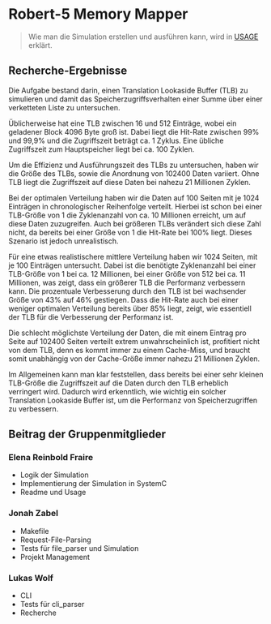 # Robert-5 Memory Mapper

> Wie man die Simulation erstellen und ausführen kann, wird in [USAGE](USAGE.md) erklärt.

## Recherche-Ergebnisse

Die Aufgabe bestand darin, einen Translation Lookaside Buffer (TLB) zu simulieren und damit das Speicherzugriffsverhalten einer Summe über einer verketteten Liste zu untersuchen.

Üblicherweise hat eine TLB zwischen 16 und 512 Einträge, wobei ein geladener Block 4096 Byte groß ist. Dabei liegt die Hit-Rate zwischen 99% und 99,9% und die Zugriffszeit beträgt ca. 1 Zyklus. Eine übliche Zugriffszeit zum Hauptspeicher liegt bei ca. 100 Zyklen.

Um die Effizienz und Ausführungszeit des TLBs zu untersuchen, haben wir die Größe des TLBs, sowie die Anordnung von 102400 Daten variiert. Ohne TLB liegt die Zugriffszeit auf diese Daten bei nahezu 21 Millionen Zyklen.

Bei der optimalen Verteilung haben wir die Daten auf 100 Seiten mit je 1024 Einträgen in chronologischer Reihenfolge verteilt. Hierbei ist schon bei einer TLB-Größe von 1 die Zyklenanzahl von ca. 10 Millionen erreicht, um auf diese Daten zuzugreifen. Auch bei größeren TLBs verändert sich diese Zahl nicht, da bereits bei einer Größe von 1 die Hit-Rate bei 100% liegt. Dieses Szenario ist jedoch unrealistisch.

Für eine etwas realistischere mittlere Verteilung haben wir 1024 Seiten, mit je 100 Einträgen untersucht. Dabei ist die benötigte Zyklenanzahl bei einer TLB-Größe von 1 bei ca. 12 Millionen, bei einer Größe von 512 bei ca. 11 Millionen, was zeigt, dass ein größerer TLB die Performanz verbessern kann. Die prozentuale Verbesserung durch den TLB ist bei wachsender Größe von 43% auf 46% gestiegen. Dass die Hit-Rate auch bei einer weniger optimalen Verteilung bereits über 85% liegt, zeigt, wie essentiell der TLB für die Verbesserung der Performanz ist.

Die schlecht möglichste Verteilung der Daten, die mit einem Eintrag pro Seite auf 102400 Seiten verteilt extrem unwahrscheinlich ist, profitiert nicht von dem TLB, denn es kommt immer zu einem Cache-Miss, und braucht somit unabhängig von der Cache-Größe immer nahezu 21 Millionen Zyklen.

Im Allgemeinen kann man klar feststellen, dass bereits bei einer sehr kleinen TLB-Größe die Zugriffszeit auf die Daten durch den TLB erheblich verringert wird. Dadurch wird erkenntlich, wie wichtig ein solcher Translation Lookaside Buffer ist, um die Performanz von Speicherzugriffen zu verbessern.

## Beitrag der Gruppenmitglieder

### Elena Reinbold Fraire

- Logik der Simulation
- Implementierung der Simulation in SystemC
- Readme und Usage

### Jonah Zabel

- Makefile
- Request-File-Parsing
- Tests für file_parser und Simulation
- Projekt Management

### Lukas Wolf

- CLI
- Tests für cli_parser
- Recherche
